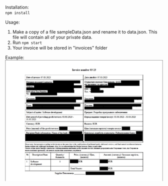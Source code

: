 Installation:  
`npm install`

Usage:
1. Make a copy of a file sampleData.json and rename it to data.json. This file will contain all of your private data.
2. Run `npm start`
3. Your invoice will be stored in "invoices" folder

Example:  
![alt text](./public/invoice_example.jpg)